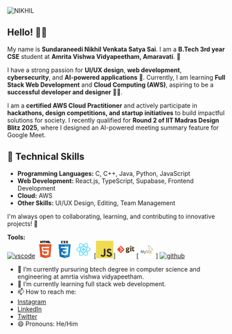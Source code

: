 ![NIKHIL](https://github.com/Nikhil-coder390/Nikhil-coder390/assets/117470300/eb49d1f4-ef3a-45f5-8934-3ef66a3da02c)


## Hello! 👋🏻  
My name is **Sundaraneedi Nikhil Venkata Satya Sai**. I am a **B.Tech 3rd year CSE** student at **Amrita Vishwa Vidyapeetham, Amaravati**. 🏫  

I have a strong passion for **UI/UX design**, **web development**, **cybersecurity**, and **AI-powered applications** 📝. Currently, I am learning **Full Stack Web Development** and **Cloud Computing (AWS)**, aspiring to be a **successful developer and designer** 👨‍💻.  

I am a **certified AWS Cloud Practitioner** and actively participate in **hackathons, design competitions, and startup initiatives** to build impactful solutions for society. I recently qualified for **Round 2 of IIT Madras Design Blitz 2025**, where I designed an AI-powered meeting summary feature for Google Meet.  

## 🔹 Technical Skills  
- **Programming Languages:** C, C++, Java, Python, JavaScript  
- **Web Development:** React.js, TypeScript, Supabase, Frontend Development  
- **Cloud:** AWS  
- **Other Skills:** UI/UX Design, Editing, Team Management  

I'm always open to collaborating, learning, and contributing to innovative projects! 🚀  

**Tools:**   
[<img src='https://upload.wikimedia.org/wikipedia/commons/thumb/2/2d/Visual_Studio_Code_1.18_icon.svg/1200px-Visual_Studio_Code_1.18_icon.svg.png' alt='vscode' height='40'>](https://github.com/Nikhil-coder390/Nikhil-coder390)  [<img src='https://raw.githubusercontent.com/github/explore/80688e429a7d4ef2fca1e82350fe8e3517d3494d/topics/html/html.png' alt='html' height='40'>](https://www.linkedin.com/in/nikhil-sai-37ab07253/)  [<img src='https://raw.githubusercontent.com/github/explore/80688e429a7d4ef2fca1e82350fe8e3517d3494d/topics/css/css.png' alt='css' height='40'>](https://www.instagram.com/__.mr._.nikhil.__/)  [<img src='https://raw.githubusercontent.com/github/explore/80688e429a7d4ef2fca1e82350fe8e3517d3494d/topics/react/react.png' alt='reactjs' height='40'>](https://twitter.com/NikhilN51695582)  [<img src='https://raw.githubusercontent.com/github/explore/80688e429a7d4ef2fca1e82350fe8e3517d3494d/topics/javascript/javascript.png' alt='js' height='40'>] [<img src='https://raw.githubusercontent.com/github/explore/80688e429a7d4ef2fca1e82350fe8e3517d3494d/topics/git/git.png' alt='git' height='40'>](https://github.com/Nikhil-coder390/Nikhil-coder390) [<img src='https://raw.githubusercontent.com/github/explore/80688e429a7d4ef2fca1e82350fe8e3517d3494d/topics/mysql/mysql.png' alt='mysql' height='40'>]  [<img src='https://github.githubassets.com/images/modules/logos_page/GitHub-Mark.png' alt='github' height='40'>](https://twitter.com/NikhilN51695582)

- 🔭 I’m currently pursuring btech degree in computer science and engineering at amrtia vishwa vidyapeetham.
- 🌱 I’m currently learning full stack web development.
- 📫 How to reach me:
- <a href="https://www.instagram.com/__.mr._.nikhil.__/">Instagram</a>
- <a href="https://www.linkedin.com/in/nikhil-sai-37ab07253/">LinkedIn</a>
- <a href="https://twitter.com/NikhilN51695582">Twitter</a>
- 😄 Pronouns: He/Him

